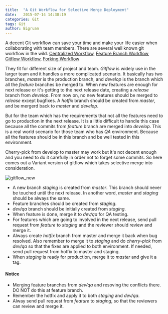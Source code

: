 ```yaml
---
title:  "A Git Workflow for Selective Merge Deployment"
date:   2015-07-14 14:38:19
categories: Git
tags: Git
author: Bigruan
---
```


A decent Git workflow can save your time and make your life easier when collaborating with team members. There are several well known git workflow in the wild.
[Centralized Workflow](https://www.atlassian.com/git/tutorials/comparing-workflows), [Feature Branch Workflow](https://www.atlassian.com/git/tutorials/comparing-workflows/feature-branch-workflow),
[Gitflow Workflow](https://www.atlassian.com/git/tutorials/comparing-workflows/gitflow-workflow), [Forking Workflow](https://www.atlassian.com/git/tutorials/comparing-workflows/forking-workflow)

They fit for different size of project and team. *Gitflow* is widely use in the larger team and it handles a more complicated scenario. It basically has two branches, *master* is the production branch,
and *develop* is the branch which all the *feature* branches be merged to. When new features are enough for next release or it's getting to the next release date, creating a *release* branch from *develop*. From now 
on, no new features should be merged to *release* except bugfixes. A *hotfix* branch should be created from *master*, and be mergerd back to *master* and *develop*.

But for the team which has the requirements that not all the features need to go to production in the next release. It is a little difficult to handle this case because all the commits from *feature* branch are merged
into *develop*. This is a real world scenario for those team who has *QA* environment. Because all the features should be in this branch and be well tested in this environment.

Cherry-pick from develop to master may work but it's not decent enough and you need to do it carefully in order not to forget some commits. So here comes out a Variant version of gitflow which takes selective merge 
into consideration.

![gitflow_new](/images/new_git_flow.png)

- A new branch *staging* is created from *master*. This branch should never be touched until the next release. In another word, *master* and *staging* should be always the same.
- Feature branches should be created from *staging*.
- *dev/qa* branch should be initially created from *staging*.
- When feature is done, merge it to *dev/qa* for QA testing.
- For features which are going to involved in the next release, send pull request from *feature* to *staging* and the reviewer should review and merge it.
- Always create *hotfix* branch from master and merge it back when bug resolved. Also remember to merge it to *staging* and do *cherry-pick* from *dev/qa* so that the fixes are applied to both environment. If needed, send pull request from hotfix to master and staging.
- When *staging* is ready for production, merge it to *master* and give it a tag.

#### Notice

- Merging feature branches from *dev/qa* and resoving the conflicts there. DO NOT do this at feature branch.
- Remember the hotfix and apply it to both *staging* and *dev/qa*.
- Alway send pull request from *feature* to *staging*, so that the reviewers can review and merge it.
